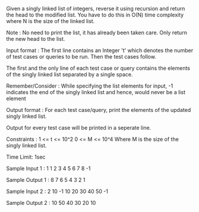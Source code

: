 Given a singly linked list of integers, reverse it using recursion and return the head to the modified list. You have to do this in O(N) time complexity where N is the size of the linked list.

Note :
No need to print the list, it has already been taken care. Only return the new head to the list.

Input format :
The first line contains an Integer 't' which denotes the number of test cases or queries to be run. Then the test cases follow.

The first and the only line of each test case or query contains the elements of the singly linked list separated by a single space.

Remember/Consider :
While specifying the list elements for input, -1 indicates the end of the singly linked list and hence, would never be a list element

Output format :
For each test case/query, print the elements of the updated singly linked list.

Output for every test case will be printed in a seperate line.

Constraints :
1 <= t <= 10^2
0 <= M <= 10^4
Where M is the size of the singly linked list.


Time Limit: 1sec

Sample Input 1 :
1
1 2 3 4 5 6 7 8 -1

Sample Output 1 :
8 7 6 5 4 3 2 1

Sample Input 2 :
2
10 -1
10 20 30 40 50 -1

Sample Output 2 :
10 
50 40 30 20 10 
